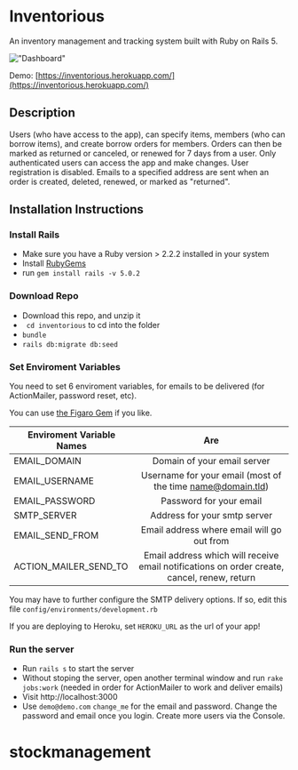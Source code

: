 # Inventorious

An inventory management and tracking system built with Ruby on Rails 5.

!["Dashboard"](https://github.com/zmitzie/inventorious/blob/master/dashboard_screenshot.png "Dashboard")

Demo: [https://inventorious.herokuapp.com/](https://inventorious.herokuapp.com/)

## Description
Users (who have access to the app), can specify items, members (who can borrow items), and create borrow orders for members. Orders can then be marked as returned or canceled, or renewed for 7 days from a user. Only authenticated users can access the app and make changes. User registration is disabled. Emails to a specified address are sent when an order is created, deleted, renewed, or marked as "returned".

## Installation Instructions

### Install Rails

* Make sure you have a Ruby version > 2.2.2 installed in your system
* Install [RubyGems](https://rubygems.org/pages/download)
* run ```gem install rails -v 5.0.2```

### Download Repo

* Download this repo, and unzip it
* ``` cd inventorious``` to cd into the folder
* ``` bundle ```
* ``` rails db:migrate db:seed ```

### Set Enviroment Variables
 You need to set 6 enviroment variables, for emails to be delivered (for ActionMailer, password reset, etc).

 You can use [the Figaro Gem](https://github.com/laserlemon/figaro) if you like.

| Enviroment Variable Names| Are                  |
| ------------            |:---------------------:|
| EMAIL_DOMAIN            | Domain of your email server     |
| EMAIL_USERNAME          | Username for your email (most of the time name@domain.tld)|   
| EMAIL_PASSWORD          | Password for your email          |
| SMTP_SERVER         	  | Address for your smtp server     |
| EMAIL_SEND_FROM         | Email address where email will go out from |   
| ACTION_MAILER_SEND_TO   | Email address which will receive email notifications on order create, cancel, renew, return |   

You may have to further configure the SMTP delivery options. If so, edit this file ```config/environments/development.rb```

If you are deploying to Heroku, set ``` HEROKU_URL ``` as the url of your app!

### Run the server
* Run ```rails s``` to start the server
* Without stoping the server, open another terminal window and run ```rake jobs:work``` (needed in order for ActionMailer to work and deliver emails)
* Visit http://localhost:3000
* Use ```demo@demo.com```  ```change_me``` for the email and password. Change the password and email once you login. Create more users via the Console.
# stockmanagement
